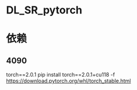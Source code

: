 # DL_SR_pytorch

# 依赖
## 4090
torch==2.0.1
pip install torch==2.0.1+cu118 -f https://download.pytorch.org/whl/torch_stable.html